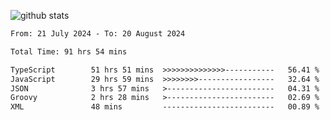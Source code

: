 
![github stats](https://github-readme-stats.vercel.app/api?username=realmahd1&show_icons=true&theme=codeSTACKr&hide_rank=true&count_private=true)

<!--START_SECTION:waka-->

```txt
From: 21 July 2024 - To: 20 August 2024

Total Time: 91 hrs 54 mins

TypeScript        51 hrs 51 mins  >>>>>>>>>>>>>>-----------   56.41 %
JavaScript        29 hrs 59 mins  >>>>>>>>-----------------   32.64 %
JSON              3 hrs 57 mins   >------------------------   04.31 %
Groovy            2 hrs 28 mins   >------------------------   02.69 %
XML               48 mins         -------------------------   00.89 %
```

<!--END_SECTION:waka-->

